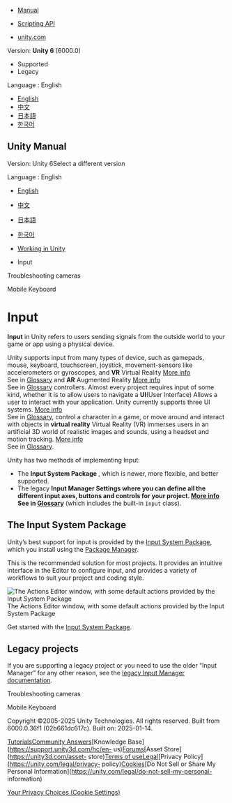 [](https://docs.unity3d.com)

  * [Manual](../Manual/index.html)
  * [Scripting API](../ScriptReference/index.html)

  * [unity.com](https://unity.com/)

Version: **Unity 6** (6000.0)

  * Supported
  * Legacy

Language : English

  * [English](/Manual/Input.html)
  * [中文](/cn/current/Manual/Input.html)
  * [日本語](/ja/current/Manual/Input.html)
  * [한국어](/kr/current/Manual/Input.html)

[](https://docs.unity3d.com)

## Unity Manual

Version: Unity 6Select a different version

Language : English

  * [English](/Manual/Input.html)
  * [中文](/cn/current/Manual/Input.html)
  * [日本語](/ja/current/Manual/Input.html)
  * [한국어](/kr/current/Manual/Input.html)

  * [Working in Unity](working-in-unity.html)
  * Input

[](CameraTroubleshooting.html)

Troubleshooting cameras

[](MobileKeyboard.html)

Mobile Keyboard

# Input

**Input** in Unity refers to users sending signals from the outside world to
your game or app using a physical device.

Unity supports input from many types of device, such as gamepads, mouse,
keyboard, touchscreen, joystick, movement-sensors like accelerometers or
gyroscopes, and **VR** Virtual Reality [More info](VROverview.html)  
See in [Glossary](Glossary.html#VR) and **AR** Augmented Reality [More
info](AROverview.html)  
See in [Glossary](Glossary.html#AR) controllers. Almost every project requires
input of some kind, whether it is to allow users to navigate a **UI**(User
Interface) Allows a user to interact with your application. Unity currently
supports three UI systems. [More info](UI-system-compare.html)  
See in [Glossary](Glossary.html#UI), control a character in a game, or move
around and interact with objects in **virtual reality** Virtual Reality (VR)
immerses users in an artificial 3D world of realistic images and sounds, using
a headset and motion tracking. [More info](VROverview.html)  
See in [Glossary](Glossary.html#VirtualReality).

Unity has two methods of implementing Input:

  * The **Input System Package** , which is newer, more flexible, and better supported.
  * The legacy ****Input Manager** Settings where you can define all the different input axes, buttons and controls for your project. [More info](class-InputManager.html)  
See in [Glossary](Glossary.html#InputManager)** (which includes the built-in
`Input` class).

## The Input System Package

Unity’s best support for input is provided by the [Input System
Package](https://docs.unity3d.com/Packages/com.unity.inputsystem@latest),
which you install using the [Package Manager](Packages.md).

This is the recommended solution for most projects. It provides an intuitive
interface in the Editor to configure input, and provides a variety of
workflows to suit your project and coding style.

![The Actions Editor window, with some default actions provided by the Input
System Package](../uploads/Main/InputManagerActionsEditor.png) The Actions
Editor window, with some default actions provided by the Input System Package

Get started with the [Input System
Package](https://docs.unity3d.com/Packages/com.unity.inputsystem@latest).

## Legacy projects

If you are supporting a legacy project or you need to use the older “Input
Manager” for any other reason, see the [legacy Input Manager
documentation](InputLegacy.html).

  
  

[](CameraTroubleshooting.html)

Troubleshooting cameras

[](MobileKeyboard.html)

Mobile Keyboard

Copyright ©2005-2025 Unity Technologies. All rights reserved. Built from
6000.0.36f1 (02b661dc617c). Built on: 2025-01-14.

[Tutorials](https://learn.unity.com/)[Community
Answers](https://answers.unity3d.com)[Knowledge
Base](https://support.unity3d.com/hc/en-
us)[Forums](https://forum.unity3d.com)[Asset Store](https://unity3d.com/asset-
store)[Terms of
use](https://docs.unity3d.com/Manual/TermsOfUse.html)[Legal](https://unity.com/legal)[Privacy
Policy](https://unity.com/legal/privacy-
policy)[Cookies](https://unity.com/legal/cookie-policy)[Do Not Sell or Share
My Personal Information](https://unity.com/legal/do-not-sell-my-personal-
information)

[Your Privacy Choices (Cookie Settings)](javascript:void\(0\);)

